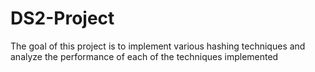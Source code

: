 # DS2-Project
The goal of this project is to implement various hashing techniques and analyze the performance of each of the techniques implemented
